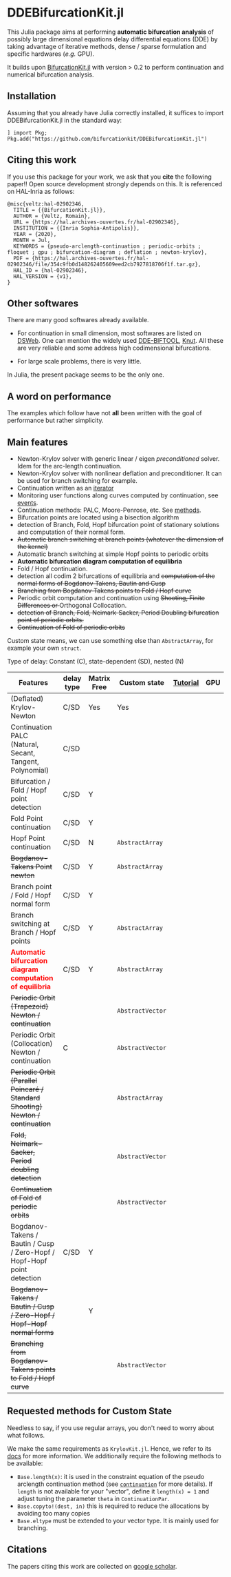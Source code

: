 # DDEBifurcationKit.jl

This Julia package aims at performing **automatic bifurcation analysis** of possibly large dimensional equations delay differential equations (DDE) by taking advantage of iterative methods, dense / sparse formulation and specific hardwares (*e.g.* GPU).

It builds upon [BifurcationKit.jl]() with version > 0.2 to perform continuation and numerical bifurcation analysis.

## Installation

Assuming that you already have Julia correctly installed, it suffices to import DDEBifurcationKit.jl in the standard way:

`] import Pkg; Pkg.add("https://github.com/bifurcationkit/DDEBifurcationKit.jl")`

## Citing this work
If you use this package for your work, we ask that you **cite** the following paper!! Open source development strongly depends on this. It is referenced on HAL-Inria as follows:

```
@misc{veltz:hal-02902346,
  TITLE = {{BifurcationKit.jl}},
  AUTHOR = {Veltz, Romain},
  URL = {https://hal.archives-ouvertes.fr/hal-02902346},
  INSTITUTION = {{Inria Sophia-Antipolis}},
  YEAR = {2020},
  MONTH = Jul,
  KEYWORDS = {pseudo-arclength-continuation ; periodic-orbits ; floquet ; gpu ; bifurcation-diagram ; deflation ; newton-krylov},
  PDF = {https://hal.archives-ouvertes.fr/hal-02902346/file/354c9fb0d148262405609eed2cb7927818706f1f.tar.gz},
  HAL_ID = {hal-02902346},
  HAL_VERSION = {v1},
}
```

## Other softwares

There are many good softwares already available.

- For continuation in small dimension, most softwares are listed on [DSWeb](https://ddebiftool.sourceforge.net). One can mention the widely used [DDE-BIFTOOL](http://www.math.pitt.edu/~bard/xpp/xpp.html), [Knut](https://rs1909.github.io/knut/). All these are very reliable and some address high codimensional bifurcations.

- For large scale problems, there is very little.

In Julia, the present package seems to be the only one.

## A word on performance

The examples which follow have not **all** been written with the goal of performance but rather simplicity.

## Main features

- Newton-Krylov solver with generic linear / eigen *preconditioned* solver. Idem for the arc-length continuation.
- Newton-Krylov solver with nonlinear deflation and preconditioner. It can be used for branch switching for example.
- Continuation written as an [iterator](https://bifurcationkit.github.io/BifurcationKitDocs.jl/dev/iterator/)
- Monitoring user functions along curves computed by continuation, see [events](https://bifurcationkit.github.io/BifurcationKitDocs.jl/dev/EventCallback/).
- Continuation methods: PALC, Moore-Penrose, etc. See [methods](https://bifurcationkit.github.io/BifurcationKitDocs.jl/stable/IntroContinuation/).
- Bifurcation points are located using a bisection algorithm
- detection of Branch, Fold, Hopf bifurcation point of stationary solutions and computation of their normal form.
- <s>Automatic branch switching at branch points (whatever the dimension of the kernel)</s>
- Automatic branch switching at simple Hopf points to periodic orbits
- **Automatic bifurcation diagram computation of equilibria**
- Fold / Hopf continuation.
- detection all codim 2 bifurcations of equilibria and <s>computation of the normal forms of Bogdanov-Takens, Bautin and Cusp</s>
- <s>Branching from Bogdanov-Takens points to Fold / Hopf curve</s>
- Periodic orbit computation and continuation using <s>Shooting, Finite Differences or </s>Orthogonal Collocation.
- <s>detection of Branch, Fold, Neimark-Sacker, Period Doubling bifurcation point of periodic orbits.</s>
- <s>Continuation of Fold of periodic orbits</s>

Custom state means, we can use something else than `AbstractArray`, for example your own `struct`.

Type of delay: Constant (C), state-dependent (SD), nested (N)

|Features| delay type | Matrix Free|Custom state| [Tutorial](https://bifurcationkit.github.io/BifurcationKitDocs.jl/dev/tutorials/tutorials/) | GPU |
|---|---|---|---|---|---|
| (Deflated) Krylov-Newton| C/SD |  Yes | Yes| | |
| Continuation PALC (Natural, Secant, Tangent, Polynomial) | C/SD| | | | |
| Bifurcation / Fold / Hopf point detection | C/SD | Y|   |  | |
| Fold Point continuation |C/SD | Y |  |  |
| Hopf Point continuation | C/SD | N | `AbstractArray` | | |
| ~~Bogdanov-Takens Point newton~~ | C/SD | Y | `AbstractArray` | | |
| Branch point / Fold / Hopf normal form | C/SD | Y|  | |  | |
| Branch switching at Branch / Hopf points | C/SD | Y | `AbstractArray` |  |  
| <span style="color:red">**Automatic bifurcation diagram computation of equilibria**</span> | C/SD| Y| `AbstractArray` |  | |
| ~~Periodic Orbit (Trapezoid) Newton / continuation~~ | | | `AbstractVector` |  | |
| Periodic Orbit (Collocation) Newton / continuation | C |  | `AbstractVector` |  | |
| ~~Periodic Orbit (Parallel Poincaré / Standard Shooting) Newton / continuation~~ | | | `AbstractArray` |   | |
| ~~Fold, Neimark-Sacker, Period doubling detection~~ | | | `AbstractVector` |   | |
| ~~Continuation of Fold of periodic orbits~~ | | | `AbstractVector` |  |  |
| Bogdanov-Takens / Bautin / Cusp / Zero-Hopf / Hopf-Hopf point detection | C/SD| Y|  |  |
|~~Bogdanov-Takens / Bautin / Cusp / Zero-Hopf / Hopf-Hopf normal forms~~ | | Y|  |  |
| ~~Branching from Bogdanov-Takens points to Fold / Hopf curve~~ |  | |  `AbstractVector` | |  |

## Requested methods for Custom State
Needless to say, if you use regular arrays, you don't need to worry about what follows.

We make the same requirements as `KrylovKit.jl`. Hence, we refer to its [docs](https://jutho.github.io/KrylovKit.jl/stable/#Package-features-and-alternatives-1) for more information. We additionally require the following methods to be available:

- `Base.length(x)`: it is used in the constraint equation of the pseudo arclength continuation method (see [`continuation`](@ref) for more details). If `length` is not available for your "vector", define it `length(x) = 1` and adjust tuning the parameter `theta` in `ContinuationPar`.
- `Base.copyto!(dest, in)` this is required to reduce the allocations by avoiding too many copies
- `Base.eltype` must be extended to your vector type. It is mainly used for branching.

## Citations
The papers citing this work are collected on [google scholar](https://scholar.google.fr/scholar?hl=fr&as_sdt=2005&cites=159498619004863176%2C8662907770106865595&scipsc=&as_ylo=&as_yhi=).